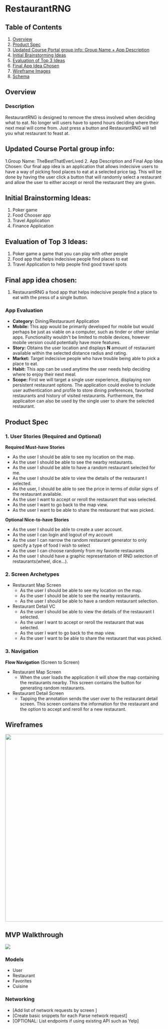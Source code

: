 # RestaurantRNG

## Table of Contents
1. [Overview](#Overview)
2. [Product Spec](#Product-Spec)
3. [Updated Course Portal group info: Group Name + App Description](#Updated-Course-Portal-group-info)
4. [Initial Brainstorming Ideas](#Initial-Brainstorming-Ideas)
5. [Evaluation of Top 3 Ideas](#Evaluation-of-Top-3-Ideas)
6. [Final App Idea Chosen](#Final-app-idea-chosen)
7. [Wireframe Images](#Wireframes)
8. [Schema](#Schema)

## Overview
### Description
RestaurantRNG is designed to remove the stress involved when deciding what to eat. No longer will users have to spend hours deciding where their next meal will come from.  Just press a button and RestaurantRNG will tell you what restaurant to feast at.

## Updated Course Portal group info:
1.Group Name: TheBestThatEverLived
2. App Description and Final App Idea Chosen:
Our final app idea is an application that allows indecisive users to have a way of picking food places to eat at a selected price tag. This will be done by having the user click a button that will randomly select a restaurant and allow the user to either accept or reroll the restaurant they are given. 

## Initial Brainstorming Ideas: 
1. Poker game
2. Food Chooser app
3. Travel Application
4. Finance Application

## Evaluation of Top 3 Ideas:
1. Poker game a game that you can play with other people
2. Food app that helps indecisive people find places to eat
3. Travel Application to help people find good travel spots

## Final app idea chosen:
1. RestaurantRNG a food app that helps indecisive people find a place to eat with the press of a single button.

### App Evaluation
- **Category:** Dining/Restauraunt Application
- **Mobile:** This app would be primarily developed for mobile but would perhaps be just as viable on a computer, such as tinder or other similar apps. Functionality wouldn't be limited to mobile devices, however mobile version could potentially have more features.
- **Story:** Obtains the user location and displays **N** amount of restaurant available within the selected distance radius and rating.
- **Market:** Target indecisive people who have trouble being able to pick a place to eat.
- **Habit:** This app can be used anytime the user needs help deciding where to enjoy their next meal.
- **Scope:** First we will target a single user experience, displaying non persistent restaurant options.  The application could evolve to include user authentication and profile to store dining preferences, favorited restaurants and history of visited restaurants.  Furthermore, the applicaiton can also be used by the single user to share the selected restaurant.

## Product Spec

### 1. User Stories (Required and Optional)

**Required Must-have Stories**

* As the user I should be able to see my  location on the map.
* As the user I should be able to see the nearby restaurants.
* As the user I should be able to have a random restaurant selected for me.
* As the user I should be able to view the details of the restaurant I selected.
* As the user, I should be able to see the price in terms of dollar signs of the restaurant available.
* As the user I want to accept or reroll the restaurant that was selected.
* As the user I want to go back to the map view.
* As the user I want to be able to share the restaurant that was picked.

**Optional Nice-to-have Stories**
* As the user I should be able to create a user account.
* As the user I can login and logout of my account
* As the user I can narrow the random restaurant generator to only specify a type of food I wish to select
* As the user I can choose randomly from my favorite restaurants
* As the user I should have a graphic representation of RND selection of restaurants(wheel, dice...).

### 2. Screen Archetypes

* Restaurant Map Screen
   * As the user I should be able to see my  location on the map.
   * As the user I should be able to see the nearby restaurants.
   * As the user I should be able to have a random restaurant selection.
* Restaurant Detail VC
   * As the user I should be able to view the details of the restaurant I selected.
   * As the user I want to accept or reroll the restaurant that was selected.
   * As the user I want to go back to the map view.
   * As the user I want to be able to share the restaurant that was picked.

### 3. Navigation

**Flow Navigation** (Screen to Screen)

* Restaurant Map Screen
   * When the user loads the application it will show the map containing the restaurants nearby. This screen contains the button for generating random restaurants.  
* Restaurant Detail Screen
   * Tapping the annotation sends the user over to the restaurant detail screen. This screen contains the information for the restaurant and the option to accept and reroll for a new restaurant.

## Wireframes
<img src="https://i.postimg.cc/TPjMY5hn/wireframe.jpg" width=600>

## MVP Walkthrough
<img src ="https://github.com/CodePath-Capstone-TheBestThatEverLived/RestaurantRNG/blob/main/RestaurantRNG/RestaurantRNG/Assets.xcassets/demoMVP.dataset/demoMVP.gif?raw=true">

### Models
* User
* Restaurant
* Favorites
* Cuisine

### Networking
- [Add list of network requests by screen ]
- [Create basic snippets for each Parse network request]
- [OPTIONAL: List endpoints if using existing API such as Yelp]
